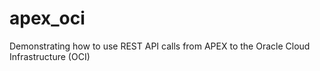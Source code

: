 # apex_oci
Demonstrating how to use REST API calls from APEX to the Oracle Cloud Infrastructure (OCI)

